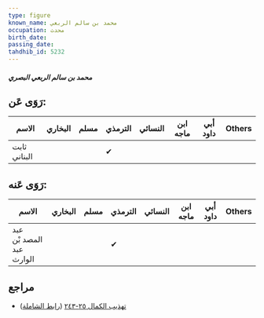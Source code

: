 ```yaml
---
type: figure
known_name: محمد بن سالم الربعي
occupation: محدث
birth_date:
passing_date:
tahdhib_id: 5232
---
```

##### محمد بن سالم الربعي البصري

## رَوَى عَن:
| الاسم        | البخاري | مسلم | الترمذي | النسائي | ابن ماجه | أبي داود | Others |
| ------------ | ------- | ---- | ------- | ------- | -------- | -------- | ------ |
| ثابت البناني |         |      | ✔       |         |          |          |        |
## رَوَى عَنه:
| الاسم                    | البخاري | مسلم | الترمذي | النسائي | ابن ماجه | أبي داود | Others |
| ------------------------ | ------- | ---- | ------- | ------- | -------- | -------- | ------ |
| عبد المصد بْن عبد الوارث |         |      | ✔       |         |          |          |        |
## مراجع
- [تهذيب الكمال ٢٥-٢٤٣](obsidian://open?vault=Tahdhib-al-Kamal&file=Figures/٥٢٣٢-محمد%20بن%20سالم%20الربعي%20البصري) ([رابط الشاملة](https://shamela.ws/book/3722/13336))